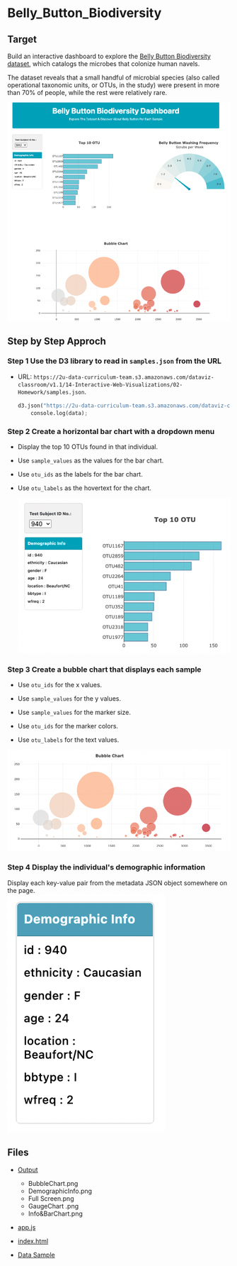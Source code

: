 # Belly_Button_Biodiversity

## Target
Build an interactive dashboard to explore the [Belly Button Biodiversity dataset](http://robdunnlab.com/projects/belly-button-biodiversity/), which catalogs the microbes that colonize human navels.<br/>

The dataset reveals that a small handful of microbial species (also called operational taxonomic units, or OTUs, in the study) were present in more than 70% of people, while the rest were relatively rare.<br/>

 <img src="https://github.com/Ash-Tao/Belly_Button_Biodiversity/blob/main/OutPut/Full%20Screen.png"><br/>

## Step by Step Approch

### Step 1 Use the D3 library to read in `samples.json` from the URL
* URL: `https://2u-data-curriculum-team.s3.amazonaws.com/dataviz-classroom/v1.1/14-Interactive-Web-Visualizations/02-Homework/samples.json`.<br/>

  ``` python 
  d3.json("https://2u-data-curriculum-team.s3.amazonaws.com/dataviz-classroom/v1.1/14-Interactive-Web-Visualizations/02-Homework/samples.json").then(function (data) {
      console.log(data);
  ```

### Step 2 Create a horizontal bar chart with a dropdown menu
  * Display the top 10 OTUs found in that individual.<br/>
  
  * Use `sample_values` as the values for the bar chart.<br/>

  * Use `otu_ids` as the labels for the bar chart.<br/>

  * Use `otu_labels` as the hovertext for the chart.<br/>

    ![bar Chart](OutPut/Info&BarChart.png)

### Step 3 Create a bubble chart that displays each sample

  * Use `otu_ids` for the x values.<br/>

  * Use `sample_values` for the y values.<br/>

  * Use `sample_values` for the marker size.<br/>

  * Use `otu_ids` for the marker colors.<br/>

  * Use `otu_labels` for the text values.<br/>

  ![Bubble Chart](OutPut/BubbleChart.png)

### Step 4 Display the individual's demographic information
Display each key-value pair from the metadata JSON object somewhere on the page.<br/>
   ![Bubble Chart](OutPut/DemographicInfo.png)

## Files
- [Output](https://github.com/Ash-Tao/Belly_Button_Biodiversity/tree/main/OutPut)<br/>
  - BubbleChart.png<br/>
  - DemographicInfo.png<br/>
  - Full Screen.png<br/>
  - GaugeChart .png<br/>
  - Info&BarChart.png<br/>

- [app.js](https://github.com/Ash-Tao/Belly_Button_Biodiversity/blob/main/app.js)<br/>

- [index.html](https://github.com/Ash-Tao/Belly_Button_Biodiversity/blob/main/index.html)<br/>

- [Data Sample](https://github.com/Ash-Tao/Belly_Button_Biodiversity/blob/main/samples.json)<br/>
